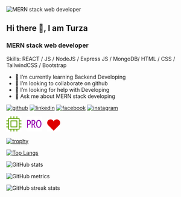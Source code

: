 ![MERN stack web developer](https://media.licdn.com/dms/image/D5616AQHVl6Moez2gLQ/profile-displaybackgroundimage-shrink_350_1400/0/1695919747402?e=1701302400&v=beta&t=Z3AJSJwRDjtdnm-wuammhoHWc3Ph73z6YSTi2wkzqVI)

## Hi there 👋, I am Turza
### MERN stack web developer



Skills: REACT / JS / NodeJS / Express JS / MongoDB/ HTML / CSS / TailwindCSS / Bootstrap

- 🌱 I’m currently learning Backend Developing 
- 👯 I’m looking to collaborate on github 
- 🤔 I’m looking for help with Developing  
- 💬 Ask me about MERN stack developing 


[<img src='https://cdn.jsdelivr.net/npm/simple-icons@3.0.1/icons/github.svg' alt='github' height='40'>](https://github.com/turzacse)  [<img src='https://cdn.jsdelivr.net/npm/simple-icons@3.0.1/icons/linkedin.svg' alt='linkedin' height='40'>](https://www.linkedin.com/in/https://www.linkedin.com/in/fahim-montasir-turza-919392235//)  [<img src='https://cdn.jsdelivr.net/npm/simple-icons@3.0.1/icons/facebook.svg' alt='facebook' height='40'>](https://www.facebook.com/fahimmontasir.siam)  [<img src='https://cdn.jsdelivr.net/npm/simple-icons@3.0.1/icons/instagram.svg' alt='instagram' height='40'>](https://www.instagram.com/fahimmontasirturza/)  

<a href='https://docs.github.com/en/developers'><img src='https://raw.githubusercontent.com/acervenky/animated-github-badges/master/assets/devbadge.gif' width='40' height='40'></a> <a href='https://github.com/pricing'><img src='https://raw.githubusercontent.com/acervenky/animated-github-badges/master/assets/pro.gif' width='40' height='40'></a> <a href='https://docs.github.com/en/github/supporting-the-open-source-community-with-github-sponsors'><img src='https://raw.githubusercontent.com/acervenky/animated-github-badges/master/assets/sponsorbadge.gif' width='35' height='35'></a> 

[![trophy](https://github-profile-trophy.vercel.app/?username=turzacse)](https://github.com/ryo-ma/github-profile-trophy)

[![Top Langs](https://github-readme-stats.vercel.app/api/top-langs/?username=turzacse)](https://github.com/anuraghazra/github-readme-stats)

![GitHub stats](https://github-readme-stats.vercel.app/api?username=turzacse&show_icons=true&count_private=true)  

![GitHub metrics](https://metrics.lecoq.io/turzacse)  

![GitHub streak stats](https://streak-stats.demolab.com/?user=turzacse)  

